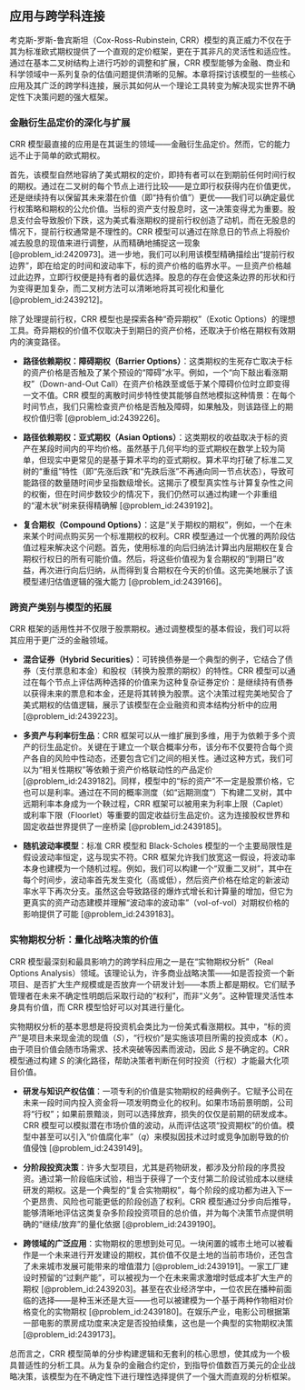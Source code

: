 ## 应用与跨学科连接

考克斯-罗斯-鲁宾斯坦（Cox-Ross-Rubinstein, CRR）模型的真正威力不仅在于其为标准欧式期权提供了一个直观的定价框架，更在于其非凡的灵活性和适应性。通过在基本二叉树结构上进行巧妙的调整和扩展，CRR 模型能够为金融、商业和科学领域中一系列复杂的估值问题提供清晰的见解。本章将探讨该模型的一些核心应用及其广泛的跨学科连接，展示其如何从一个理论工具转变为解决现实世界不确定性下决策问题的强大框架。

### 金融衍生品定价的深化与扩展

CRR 模型最直接的应用是在其诞生的领域——金融衍生品定价。然而，它的能力远不止于简单的欧式期权。

首先，该模型自然地容纳了美式期权的定价，即持有者可以在到期前任何时间行权的期权。通过在二叉树的每个节点上进行比较——是立即行权获得内在价值更优，还是继续持有以保留其未来潜在价值（即“持有价值”）更优——我们可以确定最优行权策略和期权的公允价值。当标的资产支付股息时，这一决策变得尤为重要。股息支付会导致股价下跌，这为美式看涨期权的提前行权创造了动机，而在无股息的情况下，提前行权通常是不理性的。CRR 模型可以通过在除息日的节点上将股价减去股息的现值来进行调整，从而精确地捕捉这一现象 [@problem_id:2420973]。进一步地，我们可以利用该模型精确描绘出“提前行权边界”，即在给定的时间和波动率下，标的资产价格的临界水平。一旦资产价格越过此边界，立即行权便是持有者的最优选择。股息的存在会使这条边界的形状和行为变得更加复杂，而二叉树方法可以清晰地将其可视化和量化 [@problem_id:2439212]。

除了处理提前行权，CRR 模型也是探索各种“奇异期权”（Exotic Options）的理想工具。奇异期权的价值不仅取决于到期日的资产价格，还取决于价格在期权有效期内的演变路径。

- **路径依赖期权：障碍期权（Barrier Options）**：这类期权的生死存亡取决于标的资产价格是否触及了某个预设的“障碍”水平。例如，一个“向下敲出看涨期权”（Down-and-Out Call）在资产价格跌至或低于某个障碍价位时立即变得一文不值。CRR 模型的离散时间步特性使其能够自然地模拟这种情景：在每个时间节点，我们只需检查资产价格是否触及障碍，如果触及，则该路径上的期权价值归零 [@problem_id:2439226]。

- **路径依赖期权：亚式期权（Asian Options）**：这类期权的收益取决于标的资产在某段时间内的平均价格。虽然基于几何平均的亚式期权在数学上较为简单，但现实中更常见的是基于算术平均的亚式期权。算术平均打破了标准二叉树的“重组”特性（即“先涨后跌”和“先跌后涨”不再通向同一节点状态），导致可能路径的数量随时间步呈指数级增长。这揭示了模型真实性与计算复杂性之间的权衡，但在时间步数较少的情况下，我们仍然可以通过构建一个非重组的“灌木状”树来获得精确解 [@problem_id:2439192]。

- **复合期权（Compound Options）**：这是“关于期权的期权”，例如，一个在未来某个时间点购买另一个标准期权的权利。CRR 模型通过一个优雅的两阶段估值过程来解决这个问题。首先，使用标准的向后归纳法计算出内层期权在复合期权行权日的所有可能价值。然后，将这些价值视为复合期权的“到期日”收益，再次进行向后归纳，从而得到复合期权在今天的价值。这完美地展示了该模型递归估值逻辑的强大能力 [@problem_id:2439166]。

### 跨资产类别与模型的拓展

CRR 框架的适用性并不仅限于股票期权。通过调整模型的基本假设，我们可以将其应用于更广泛的金融领域。

- **混合证券（Hybrid Securities）**：可转换债券是一个典型的例子，它结合了债券（支付票息和本金）和股权（转换为股票的期权）的特性。CRR 模型可以通过在每个节点上评估两种选择的价值来为这种复杂证券定价：是继续持有债券以获得未来的票息和本金，还是将其转换为股票。这个决策过程完美地契合了美式期权的估值逻辑，展示了该模型在企业融资和资本结构分析中的应用 [@problem_id:2439223]。

- **多资产与利率衍生品**：CRR 框架可以从一维扩展到多维，用于为依赖于多个资产的衍生品定价。关键在于建立一个联合概率分布，该分布不仅要符合每个资产各自的风险中性动态，还要包含它们之间的相关性。通过这种方式，我们可以为“相关性期权”等依赖于资产价格联动性的产品定价 [@problem_id:2439182]。同样，模型中的“标的资产”不一定是股票价格，它也可以是利率。通过在不同的概率测度（如“远期测度”）下构建二叉树，其中远期利率本身成为一个鞅过程，CRR 框架可以被用来为利率上限（Caplet）或利率下限（Floorlet）等重要的固定收益衍生品定价。这为连接股权世界和固定收益世界提供了一座桥梁 [@problem_id:2439185]。

- **随机波动率模型**：标准 CRR 模型和 Black-Scholes 模型的一个主要局限性是假设波动率恒定，这与现实不符。CRR 框架允许我们放宽这一假设，将波动率本身也建模为一个随机过程。例如，我们可以构建一个“双重二叉树”，其中在每个时间步，波动率首先发生变化（高或低），然后资产价格在给定的新波动率水平下再次分支。虽然这会导致路径的爆炸式增长和计算量的增加，但它为更真实的资产动态建模并理解“波动率的波动率”（vol-of-vol）对期权价格的影响提供了可能 [@problem_id:2439183]。

### 实物期权分析：量化战略决策的价值

CRR 模型最深刻和最具影响力的跨学科应用之一是在“实物期权分析”（Real Options Analysis）领域。该理论认为，许多商业战略决策——如是否投资一个新项目、是否扩大生产规模或是否放弃一个研发计划——本质上都是期权。它们赋予管理者在未来不确定性明朗后采取行动的“权利”，而非“义务”。这种管理灵活性本身具有价值，而 CRR 模型恰好可以对其进行量化。

实物期权分析的基本思想是将投资机会类比为一份美式看涨期权。其中，“标的资产”是项目未来现金流的现值（$S$），“行权价”是实施该项目所需的投资成本（$K$）。由于项目价值会随市场需求、技术突破等因素而波动，因此 $S$ 是不确定的。CRR 模型通过构建 $S$ 的演化路径，帮助决策者判断在何时投资（行权）才能最大化项目价值。

- **研发与知识产权估值**：一项专利的价值是实物期权的经典例子。它赋予公司在未来一段时间内投入资金将一项发明商业化的权利。如果市场前景明朗，公司将“行权”；如果前景黯淡，则可以选择放弃，损失的仅仅是前期的研发成本。CRR 模型可以模拟潜在市场价值的波动，从而评估这项“投资期权”的价值。模型中甚至可以引入“价值腐化率”（$q$）来模拟因技术过时或竞争加剧导致的价值侵蚀 [@problem_id:2439149]。

- **分阶段投资决策**：许多大型项目，尤其是药物研发，都涉及分阶段的序贯投资。通过第一阶段临床试验，相当于获得了一个支付第二阶段试验成本以继续研发的期权。这是一个典型的“复合实物期权”，每个阶段的成功都为进入下一个更昂贵、风险也可能更低的阶段创造了权利。CRR 模型通过分步向后推导，能够清晰地评估这类复杂多阶段投资项目的总价值，并为每个决策节点提供明确的“继续/放弃”的量化依据 [@problem_id:2439190]。

- **跨领域的广泛应用**：实物期权的思想到处可见。一块闲置的城市土地可以被看作是一个未来进行开发建设的期权，其价值不仅是土地的当前市场价，还包含了未来城市发展可能带来的增值潜力 [@problem_id:2439191]。一家工厂建设时预留的“过剩产能”，可以被视为一个在未来需求激增时低成本扩大生产的期权 [@problem_id:2439203]。甚至在农业经济学中，一位农民在播种前面临的选择——是种玉米还是大豆——也可以被建模为一个基于两种作物相对价格变化的实物期权 [@problem_id:2439180]。在娱乐产业，电影公司根据第一部电影的票房成功度来决定是否投拍续集，这也是一个典型的实物期权决策 [@problem_id:2439173]。

总而言之，CRR 模型简单的分步构建逻辑和无套利的核心思想，使其成为一个极具普适性的分析工具。从为复杂的金融合约定价，到指导价值数百万美元的企业战略决策，该模型为在不确定性下进行理性选择提供了一个强大而直观的分析框架。